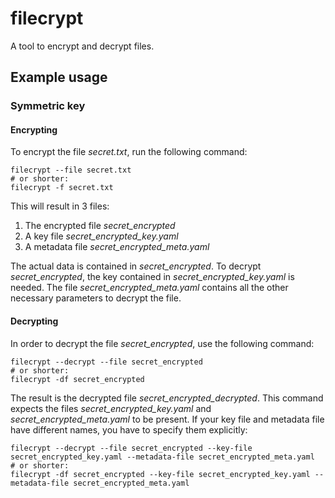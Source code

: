 # filecrypt

A tool to encrypt and decrypt files.

## Example usage

### Symmetric key

#### Encrypting

To encrypt the file *secret.txt*, run the following command:

```shell
filecrypt --file secret.txt
# or shorter:
filecrypt -f secret.txt
```

This will result in 3 files:

1. The encrypted file *secret_encrypted*
2. A key file *secret_encrypted_key.yaml*
3. A metadata file *secret_encrypted_meta.yaml*

The actual data is contained in *secret_encrypted*.
To decrypt *secret_encrypted*, the key contained in *secret_encrypted_key.yaml* is needed.
The file *secret_encrypted_meta.yaml* contains all the other necessary parameters to decrypt the file.

#### Decrypting

In order to decrypt the file *secret_encrypted*, use the following command:

```shell
filecrypt --decrypt --file secret_encrypted
# or shorter:
filecrypt -df secret_encrypted
```

The result is the decrypted file *secret_encrypted_decrypted*.
This command expects the files *secret_encrypted_key.yaml* and *secret_encrypted_meta.yaml* to be present.
If your key file and metadata file have different names, you have to specify them explicitly:

```shell
filecrypt --decrypt --file secret_encrypted --key-file secret_encrypted_key.yaml --metadata-file secret_encrypted_meta.yaml
# or shorter:
filecrypt -df secret_encrypted --key-file secret_encrypted_key.yaml --metadata-file secret_encrypted_meta.yaml
```
